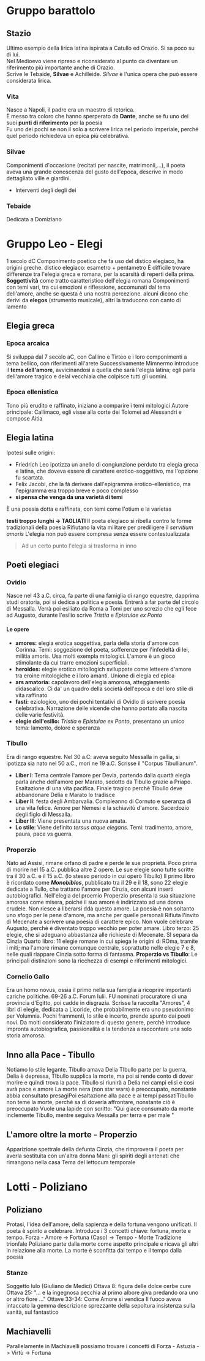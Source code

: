 # Gruppo barattolo

## Stazio

Ultimo esempio della lirica latina ispirata a Catullo ed Orazio. Si sa poco su di lui.   
Nel Medioevo viene ripreso e riconsiderato al punto da diventare un riferimento più importante anche di Orazio.  
Scrive le Tebaide, **Silvae** e Achilleide. _Silvae_ è l'unica opera che può essere considerata lirica.

### Vita

Nasce a Napoli, il padre era un maestro di retorica.   
È messo tra coloro che hanno sperperato da **Dante**, anche se fu uno dei suoi **punti di riferimento** per la poesia  
Fu uno dei pochi se non il solo a scrivere lirica nel periodo imperiale, perché quel periodo richiedeva un epica più celebrativa.

### Silvae

Componimenti d'occasione \(recitati per nascite, matrimonii,...\), il poeta aveva una grande conoscenza del gusto dell'epoca, descrive in modo dettagliato ville e giardini.

* Interventi degli degli dei

### Tebaide

  Dedicata a Domiziano

# Gruppo Leo - Elegi
1 secolo dC
Componimento poetico che fa uso del distico elegiaco, ha origini greche.
distico elegiaco: esametro + pentametro
È difficile trovare differenze tra l'elegia greca e romana, per la scarsità di reperti della prima.
**Soggettività** come tratto caratteristico dell'elegia romana
Componimenti con temi vari, tra cui emozioni e riflessione, accomunati dal tema dell'amore, anche se questa è una nostra percezione.
alcuni dicono che derivi da **elegos** (strumento musicale), altri la traducono con canto di lamento

## Elegia greca
### Epoca arcaica
Si sviluppa dal 7 secolo aC, con Callino e Tirteo e i loro componimenti a tema bellico, con riferimenti all'arete 
Successivamente Mimnermo introduce il **tema dell'amore**, avvicinandosi a quella che sarà l'elegia latina; egli parla dell'amore tragico e delal vecchiaia che colpisce tutti gli uomini.

### Epoca ellenistica
Tono più erudito e raffinato, iniziano a comparire i temi mitologici
Autore principale: Callimaco, egli visse alla corte dei Tolomei ad Alessandri e compose Aitia

## Elegia latina
Ipotesi sulle origini:
- Friedrich Leo ipotizza un anello di congiunzione perduto tra elegia greca e latina, che doveva essere di carattere erotico-soggettivo, ma l'opzione fu scartata.
- Felix Jacobi, che la fà derivare dall'epigramma erotico-ellenistico, ma l'epigramma era troppo breve e poco complesso
- **si pensa che venga da una varietà di temi**

È una poesia dotta e raffinata, con temi come l'otium e la varietas

**testi troppo lunghi -> TAGLIATI**
Il poeta elegiaco si ribella contro le forme tradizionali della poesia
Rifiutano la vita militare per prediligere il *servitium amoris*
L'elegia non può essere compresa senza essere contestualizzata

> Ad un certo punto l'elegia si trasforma in inno

## Poeti elegiaci
### Ovidio
Nasce nel 43 a.C. circa, fa parte di una famiglia di rango equestre, dapprima studi oratoria, poi si dedica a politica e poesia. Entrerà a far parte del circolo di Messalla.
Verrà poi esiliato da Roma a Tomi per uno screzio che egli fece ad Augusto, durante l'esilio scrive _Tristia_ e _Epistulae ex Ponto_

#### Le opere
- **amores:** elegia erotica soggettiva, parla della storia d'amore con Corinna. Temi: soggezione del poeta, sofferenze per l'infedeltà di lei, militia amoris. Usa molti exempla mitologici. L'amore è un gioco stimolante da cui trarre emozioni superficiali.
- **heroides:** elegie erotico mitollogich sviluppate come letteere d'amore tra eroine mitologiche e i loro amanti. Unione di elegia ed epica
- **ars amatoria:** capolavoro dell'elegia amorosa, atteggiamento didascalico. Ci da' un quadro della  società dell'epoca e del loro stile di vita raffinato
- **fasti:** eziologico, uno dei pochi tentativi di Ovidio di scrivere poesia celebrativa. Narrazione delle vicende che hanno portato alla nascita delle varie festività.
- **elegie dell'esilio:** _Tristia_ e _Epistulae ex Ponto_, presentano un unico tema: lamento, dolore e speranza


### Tibullo
Era di rango equestre. Nel 30 a.C: aveva seguito Messalla in gallia, si ipotizza sia nato nel 50 a.C., morì ne 19 a.C. Scrisse il "Corpus Tibullianum".
  * **Liber I**: Tema centrale l'amore per Devia, partendo dalla quartà elegia parla anche dell'amore per Marato, sedotto da Tibullo grazie a Priapo. Esaltazione di una vita pacifica. Finale tragico perchè Tibullo deve abbandonare Delia e Marato lo tradisce
  * **Liber II**: festa degli Ambarvalia. Compleanno di Cornuto e speranza di una vita felice. Amore per Nemesi e la schiavitù d'amore. Sacerdozio degli figlo di Messalla.
  * **Liber III**: Viene presentata una nuova amata.
  * **Lo stile**: Viene definito *tersus atque elegans*. Temi: tradimento, amore, paura, pace vs guerra. 
  
### Properzio
Nato ad Assisi, rimane orfano di padre e perde le sue proprietà. Poco prima di morire nel 15 a.C. pubblica altre 2 opere. Le sue elegie sono tutte scritte tra il 30 a.C. e il 15 a.C. (lo stesso periodo in cui operò Tibullo)
Il primo libro è ricordato come ***Monobiblos***, pubblicato tra il 29 e il 18, sono 22 elegie dedicate a Tullo, che trattano l'amore per Cinzia, con alcuni inserti autobiografici. Nell'elegia del proemio Properzio presenta la sua situazione amorosa come misera, poiché il suo amore è indirizzato ad una donna crudele. Non riesce a liberarsi dda questo amore.
La poesia è non soltanto uno sfogo per le pene d'amore, ma anche per quelle personali
Rifiuta l'invito di Mecenate a scrivere una poesia di carattere epico.
Non vuole celebrare Augusto, perché è diventato troppo vecchio per poter amare.
Libro terzo: 25 elegie, che si adeguano abbastanza alle richieste di Mecenate. SI separa da Cinzia
Quarto libro: 11 elegie romane in cui spiega le origini di ROma, tramite i miti; ma l'amore rimane comunque centrale, soprattutto nelle elegie 7 e 8, nelle quali riappare Cinzia sotto forma di fantasma.
**Properzio vs Tibullo**: Le principali distinzioni sono la ricchezza di esempi e riferimenti mitologici.

### Cornelio Gallo
Era un homo novus, ossia il primo nella sua famiglia a ricoprire importanti cariche politiche. 69-26 a.C. Forum Iulii. FU nominati procuratore di una provincia d'Egitto, poi cadde in disgrazia. Scrisse la raccolta "Amores", 4 libri di elegie, dedicata a Licoride, che probabilmente era uno pseudonimo per Volumnia. Pochi frammenti, lo stile è incerto, prende spunto dai poeti novi. Da molti considerato l'iniziatore di questo genere, perchè introduce impronta autobiografica, passionalità e la tendenza a raccontare una solo storia amorosa.

## Inno alla Pace - Tibullo
Notiamo lo stile legante.
Tibullo amava Delia
TIbullo parte per la guerra, Delia è depressa, TIbullo supplica la morte, ma poi si rende conto di dover morire e quindi trova la pace.
Tibullo si riunirà a Delia nei campi elisi e così avrà pace e amore
La morte nera (non star wars)
è preoccupato, nonstante abbia consultato presagiPoi esaltazione alla pace e ai tempi passatiTibullo non teme la morte, perchè sa di doverla affrontare, nonstante ciò è preoccupato
Vuole una lapide con scritto: "Qui giace consumato da morte inclemente Tibullo, mentre seguiva Messalla per terra e per male "

## L'amore oltre la morte - Properzio
Apparizione spettrale della defunta Cinzia, che rimprovera il poeta per averla sostituita con un'altra donna
Mani: gli spiriti degli antenati che rimangono nella casa 
Tema del lettocum temporale

# Lotti - Poliziano
## Poliziano
Protasi, l'idea dell'amore, della sapienza e della fortuna vengono unificati. Il poeta è spinto a celebrare.
Introduce i 3 concetti chiave: fortuna, morte e tempo.
Forza - Amore -> Fortuna (Caso) -> Tempo - Morte
Tradizione trionfale 
Poliziano parte dalla morte come aspetto principale e ricava gli altri in relazione alla morte. La morte è sconfitta dal tempo e il tempo dalla poesia
### Stanze
Soggetto Iulo (Giuliano de Medici)
Ottava 8: figura delle dolce cerbe cure
Ottava 25: "... e la ingegnosa pecchia al primo albore giva predando ora uno or altro fiore ..."
Ottave 33-34: Come Amore si vendica
Il fuoco aveva intaccato la gemma
descrizione sprezzante della sepoltura
insistenza sulla vanità, sul fantastico


## Machiavelli
Parallelamente in Machiavelli possiamo trovare i concetti di Forza - Astuzia -> Virtù -> Fortuna 






